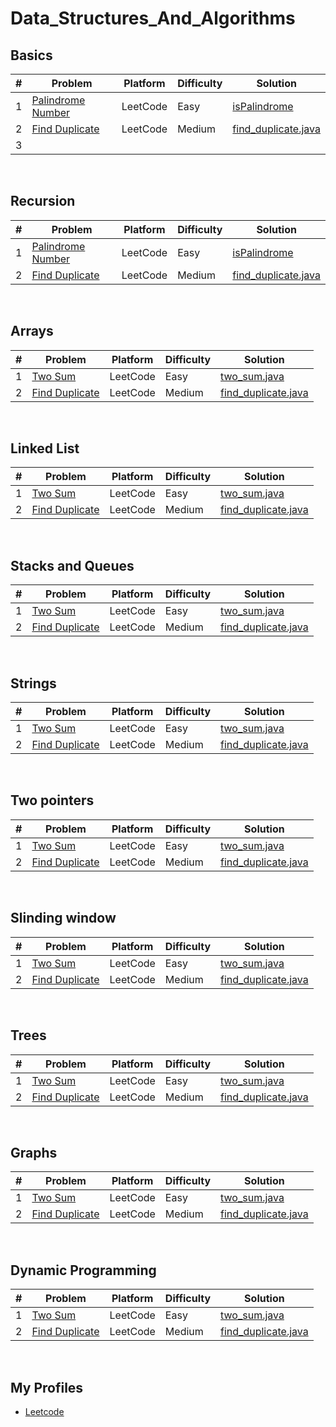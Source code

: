 # Data_Structures_And_Algorithms

 
## Basics

| # | Problem | Platform | Difficulty | Solution |
|---|---------|----------|------------|----------|
| 1 | [Palindrome Number](https://leetcode.com/problems/palindrome-number)  | LeetCode | Easy | [isPalindrome](src/Basics/isPalindrome.java)  |
| 2 | [Find Duplicate](https://leetcode.com/problems/find-the-duplicate-number/) | LeetCode | Medium | [find_duplicate.java](Medium/find_duplicate.java) |
| 3 | 
⁠

## Recursion

| # | Problem | Platform | Difficulty | Solution |
|---|---------|----------|------------|----------|
| 1 | [Palindrome Number](https://leetcode.com/problems/palindrome-number)  | LeetCode | Easy | [isPalindrome](src/Basics/isPalindrome.java)  |
| 2 | [Find Duplicate](https://leetcode.com/problems/find-the-duplicate-number/) | LeetCode | Medium | [find_duplicate.java](Medium/find_duplicate.java) |
⁠

## Arrays

| # | Problem | Platform | Difficulty | Solution |
|---|---------|----------|------------|----------|
| 1 | [Two Sum](https://leetcode.com/problems/two-sum/) | LeetCode | Easy | [two_sum.java](Easy/two_sum.java) |
| 2 | [Find Duplicate](https://leetcode.com/problems/find-the-duplicate-number/) | LeetCode | Medium | [find_duplicate.java](Medium/find_duplicate.java) |
⁠

## Linked List

| # | Problem | Platform | Difficulty | Solution |
|---|---------|----------|------------|----------|
| 1 | [Two Sum](https://leetcode.com/problems/two-sum/) | LeetCode | Easy | [two_sum.java](Easy/two_sum.java) |
| 2 | [Find Duplicate](https://leetcode.com/problems/find-the-duplicate-number/) | LeetCode | Medium | [find_duplicate.java](Medium/find_duplicate.java) |
⁠


## Stacks and Queues

| # | Problem | Platform | Difficulty | Solution |
|---|---------|----------|------------|----------|
| 1 | [Two Sum](https://leetcode.com/problems/two-sum/) | LeetCode | Easy | [two_sum.java](Easy/two_sum.java) |
| 2 | [Find Duplicate](https://leetcode.com/problems/find-the-duplicate-number/) | LeetCode | Medium | [find_duplicate.java](Medium/find_duplicate.java) |
⁠

## Strings

| # | Problem | Platform | Difficulty | Solution |
|---|---------|----------|------------|----------|
| 1 | [Two Sum](https://leetcode.com/problems/two-sum/) | LeetCode | Easy | [two_sum.java](Easy/two_sum.java) |
| 2 | [Find Duplicate](https://leetcode.com/problems/find-the-duplicate-number/) | LeetCode | Medium | [find_duplicate.java](Medium/find_duplicate.java) |
⁠

## Two pointers

| # | Problem | Platform | Difficulty | Solution |
|---|---------|----------|------------|----------|
| 1 | [Two Sum](https://leetcode.com/problems/two-sum/) | LeetCode | Easy | [two_sum.java](Easy/two_sum.java) |
| 2 | [Find Duplicate](https://leetcode.com/problems/find-the-duplicate-number/) | LeetCode | Medium | [find_duplicate.java](Medium/find_duplicate.java) |
⁠

## Slinding window

| # | Problem | Platform | Difficulty | Solution |
|---|---------|----------|------------|----------|
| 1 | [Two Sum](https://leetcode.com/problems/two-sum/) | LeetCode | Easy | [two_sum.java](Easy/two_sum.java) |
| 2 | [Find Duplicate](https://leetcode.com/problems/find-the-duplicate-number/) | LeetCode | Medium | [find_duplicate.java](Medium/find_duplicate.java) |
⁠

## Trees

| # | Problem | Platform | Difficulty | Solution |
|---|---------|----------|------------|----------|
| 1 | [Two Sum](https://leetcode.com/problems/two-sum/) | LeetCode | Easy | [two_sum.java](Easy/two_sum.java) |
| 2 | [Find Duplicate](https://leetcode.com/problems/find-the-duplicate-number/) | LeetCode | Medium | [find_duplicate.java](Medium/find_duplicate.java) |
⁠

## Graphs

| # | Problem | Platform | Difficulty | Solution |
|---|---------|----------|------------|----------|
| 1 | [Two Sum](https://leetcode.com/problems/two-sum/) | LeetCode | Easy | [two_sum.java](Easy/two_sum.java) |
| 2 | [Find Duplicate](https://leetcode.com/problems/find-the-duplicate-number/) | LeetCode | Medium | [find_duplicate.java](Medium/find_duplicate.java) |
⁠

## Dynamic Programming

| # | Problem | Platform | Difficulty | Solution |
|---|---------|----------|------------|----------|
| 1 | [Two Sum](https://leetcode.com/problems/two-sum/) | LeetCode | Easy | [two_sum.java](Easy/two_sum.java) |
| 2 | [Find Duplicate](https://leetcode.com/problems/find-the-duplicate-number/) | LeetCode | Medium | [find_duplicate.java](Medium/find_duplicate.java) |
⁠


## My Profiles

- [Leetcode](https://leetcode.com/u/ekta_singh1612/)